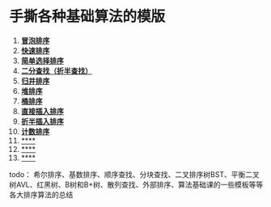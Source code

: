 # 手撕各种基础算法的模版

1. [**冒泡排序**](./算法模版/bubble_sort.h)
2. [**快速排序**](./算法模版/quick_sort.h)
3. [**简单选择排序**](./算法模版/select_sort.h)
4. [**二分查找（折半查找）**](./算法模版/binary_search.h)
5. [**归并排序**](./算法模版/merge_sort.h)
6. [**堆排序**](./算法模版/heap_sort.h)
7. [**桶排序**](./算法模版/bucket_sort.h)
8. [**直接插入排序**](./算法模版/insert_sort.h)
9. [**折半插入排序**](./算法模版/binary_insert_sort.h)
10. [**计数排序**](./算法模版/counting_sort.h)
11. [****](./算法模版/xxxx.cpp)
12. [****](./算法模版/xxxx.cpp)
13. [****](./算法模版/xxxx.cpp)

todo：
希尔排序、基数排序、顺序查找、分块查找、二叉排序树BST、平衡二叉树AVL、红黑树、B树和B+树、散列查找、外部排序、算法基础课的一些模板等等
各大排序算法的总结
